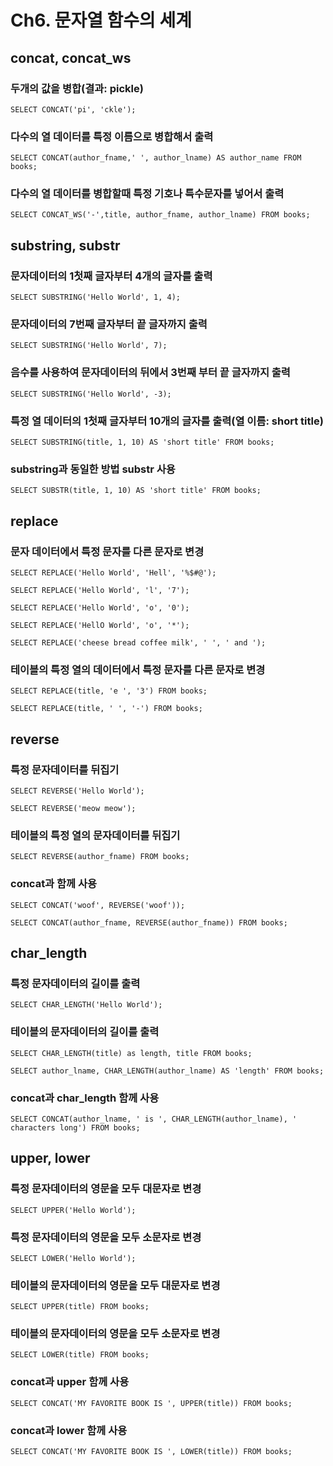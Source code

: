 # Ch6. 문자열 함수의 세계
## concat, concat_ws
### 두개의 값을 병합(결과: pickle)
```
SELECT CONCAT('pi', 'ckle');
```
### 다수의 열 데이터를 특정 이름으로 병합해서 출력
```
SELECT CONCAT(author_fname,' ', author_lname) AS author_name FROM books;
```
### 다수의 열 데이터를 병합할때 특정 기호나 특수문자를 넣어서 출력
```
SELECT CONCAT_WS('-',title, author_fname, author_lname) FROM books;
```

## substring, substr
### 문자데이터의 1첫째 글자부터 4개의 글자를 출력
```
SELECT SUBSTRING('Hello World', 1, 4);
```
### 문자데이터의 7번째 글자부터 끝 글자까지 출력
```
SELECT SUBSTRING('Hello World', 7);
```
### 음수를 사용하여 문자데이터의 뒤에서 3번째 부터 끝 글자까지 출력
```
SELECT SUBSTRING('Hello World', -3);
```
### 특정 열 데이터의 1첫째 글자부터 10개의 글자를 출력(열 이름: short title)
```
SELECT SUBSTRING(title, 1, 10) AS 'short title' FROM books;
```
### substring과 동일한 방법 substr 사용
```
SELECT SUBSTR(title, 1, 10) AS 'short title' FROM books;
```

## replace
### 문자 데이터에서 특정 문자를 다른 문자로 변경
```
SELECT REPLACE('Hello World', 'Hell', '%$#@');
```
```
SELECT REPLACE('Hello World', 'l', '7');
```
```
SELECT REPLACE('Hello World', 'o', '0');
```
```
SELECT REPLACE('HellO World', 'o', '*');
```
```
SELECT REPLACE('cheese bread coffee milk', ' ', ' and ');
```
### 테이블의 특정 열의 데이터에서 특정 문자를 다른 문자로 변경
```
SELECT REPLACE(title, 'e ', '3') FROM books;
```
```
SELECT REPLACE(title, ' ', '-') FROM books;
```

## reverse
### 특정 문자데이터를 뒤집기
```
SELECT REVERSE('Hello World');
```
```
SELECT REVERSE('meow meow');
```
### 테이블의 특정 열의 문자데이터를 뒤집기
```
SELECT REVERSE(author_fname) FROM books;
```
### concat과 함께 사용
```
SELECT CONCAT('woof', REVERSE('woof'));
```
```
SELECT CONCAT(author_fname, REVERSE(author_fname)) FROM books;
```

## char_length
### 특정 문자데이터의 길이를 출력
```
SELECT CHAR_LENGTH('Hello World');
```
### 테이블의 문자데이터의 길이를 출력
```
SELECT CHAR_LENGTH(title) as length, title FROM books;
```
```
SELECT author_lname, CHAR_LENGTH(author_lname) AS 'length' FROM books;
```
### concat과 char_length 함께 사용
```
SELECT CONCAT(author_lname, ' is ', CHAR_LENGTH(author_lname), ' characters long') FROM books;
```

## upper, lower
### 특정 문자데이터의 영문을 모두 대문자로 변경
```
SELECT UPPER('Hello World');
```
### 특정 문자데이터의 영문을 모두 소문자로 변경
```
SELECT LOWER('Hello World');
```
### 테이블의 문자데이터의 영문을 모두 대문자로 변경
```
SELECT UPPER(title) FROM books;
```
### 테이블의 문자데이터의 영문을 모두 소문자로 변경
```
SELECT LOWER(title) FROM books;
```
### concat과 upper 함께 사용
```
SELECT CONCAT('MY FAVORITE BOOK IS ', UPPER(title)) FROM books;
```
### concat과 lower 함께 사용
```
SELECT CONCAT('MY FAVORITE BOOK IS ', LOWER(title)) FROM books;
```